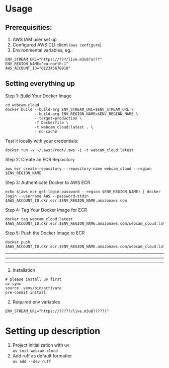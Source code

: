 
# Usage

## Prerequisities:

1. AWS IAM user set up
2. Configured AWS CLI client (```aws configure```)
3. Environmental variables, eg.:

```
ENV_STREAM_URL="https://???/live.m3u8?a???"
ENV_REGION_NAME="eu-north-1"
AWS_ACCOUNT_ID="012345678910"
```


## Setting everything up

Step 1: Build Your Docker Image
```
cd webcam-cloud
docker build --build-arg ENV_STREAM_URL=$ENV_STREAM_URL \
             --build-arg ENV_REGION_NAME=$ENV_REGION_NAME \
             --target=production \
             -f Dockerfile \
             -t webcam_cloud:latest . \
             --no-cache
```

Test it locally with your credentials:
```
docker run -v ~/.aws:/root/.aws -i -t webcam_cloud:latest
```

Step 2: Create an ECR Repository
```
aws ecr create-repository --repository-name webcam_cloud --region $ENV_REGION_NAME
 ```

Step 3: Authenticate Docker to AWS ECR
```
echo $(aws ecr get-login-password --region $ENV_REGION_NAME) | docker login --username AWS --password-stdin $AWS_ACCOUNT_ID.dkr.ecr.$ENV_REGION_NAME.amazonaws.com
```

Step 4: Tag Your Docker Image for ECR
```
docker tag webcam_cloud:latest $AWS_ACCOUNT_ID.dkr.ecr.$ENV_REGION_NAME.amazonaws.com/webcam_cloud:latest

```

Step 5: Push the Docker Image to ECR
```
docker push $AWS_ACCOUNT_ID.dkr.ecr.$ENV_REGION_NAME.amazonaws.com/webcam_cloud:latest

```

---
---
---

1. Installation
```
# please install uv first
uv sync
source .venv/bin/activate
pre-commit install 
```

2. Required env variables
```
ENV_STREAM_URL="https://?????/live.m3u8??????"
```

# Setting up description
1. Project initialization with uv  
```uv init webcam-cloud```
2. Add ruff as default formatter  
```uv add --dev ruff```
